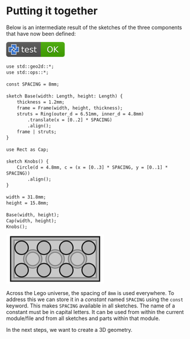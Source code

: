# Putting it together

Below is an intermediate result of the sketches of the three components that have now been defined:

[![test](.test/overview.svg)](.test/overview.log)

```µcad,overview
use std::geo2d::*;
use std::ops::*;

const SPACING = 8mm;

sketch Base(width: Length, height: Length) {
    thickness = 1.2mm;
    frame = Frame(width, height, thickness);
    struts = Ring(outer_d = 6.51mm, inner_d = 4.8mm)
        .translate(x = [0..2] * SPACING)
        .align();
    frame | struts;
}

use Rect as Cap;

sketch Knobs() {
    Circle(d = 4.8mm, c = (x = [0..3] * SPACING, y = [0..1] * SPACING))
        .align();
}

width = 31.8mm;
height = 15.8mm;

Base(width, height);
Cap(width, height);
Knobs();
```

![Picture](.test/overview-out.svg)

Across the Lego universe, the spacing of `8mm` is used everywhere.
To address this we can store it in a *constant* named `SPACING` using the `const` keyword.
This makes `SPACING` available in all sketches.
The name of a constant must be in capital letters.
It can be used from within the current module/file and from all sketches and parts within that module.

In the next steps, we want to create a 3D geometry.
